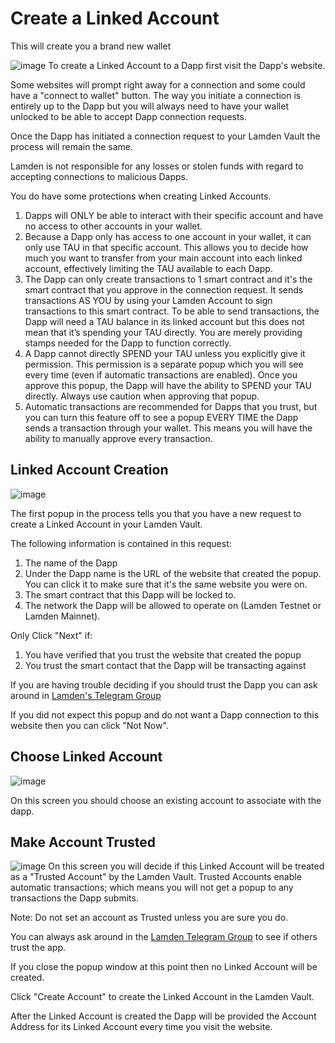
# Create a Linked Account


This will create you a brand new wallet

![image](/img/wallet/gif/1.0.0_dapp_connection.gif)
To create a Linked Account to a Dapp first visit the Dapp's website. 

Some websites will prompt right away for a connection and some could have a "connect to wallet" button.  The way you initiate a connection is entirely up to the Dapp but you will always need to have your wallet unlocked to be able to accept Dapp connection requests.

Once the Dapp has initiated a connection request to your Lamden Vault the process will remain the same.

Lamden is not responsible for any losses or stolen funds with regard to accepting connections to malicious Dapps.

You do have some protections when creating Linked Accounts.
1. Dapps will ONLY be able to interact with their specific account and have no access to other accounts in your wallet.
2. Because a Dapp only has access to one account in your wallet, it can only use TAU in that specific account. This allows you to decide how much you want to transfer from your main account into each linked account, effectively limiting the TAU available to each Dapp.
3. The Dapp can only create transactions to 1 smart contract and it's the smart contract that you approve in the connection request. It sends transactions AS YOU by using your Lamden Account to sign transactions to this smart contract.  To be able to send transactions, the Dapp will need a TAU balance in its linked account but this does not mean that it’s spending your TAU directly. You are merely providing stamps needed for the Dapp to function correctly.
4. A Dapp cannot directly SPEND your TAU unless you explicitly give it permission. This permission is a separate popup which you will see every time (even if automatic transactions are enabled). Once you approve this popup, the Dapp will have the ability to SPEND your TAU directly. Always use caution when approving that popup.
5. Automatic transactions are recommended for Dapps that you trust, but you can turn this feature off to see a popup EVERY TIME the Dapp sends a transaction through your wallet. This means you will have the ability to manually approve every transaction.

## Linked Account Creation
![image](/img/wallet/linked_account_popup_1.png)

The first popup in the process tells you that you have a new request to create a Linked Account in your Lamden Vault.

The following information is contained in this request:
1. The name of the Dapp
2. Under the Dapp name is the URL of the website that created the popup.  You can click it to make sure that it's the same website you were on.
3. The smart contract that this Dapp will be locked to.
4. The network the Dapp will be allowed to operate on (Lamden Testnet or Lamden Mainnet).

Only Click "Next" if:
1. You have verified that you trust the website that created the popup
2. You trust the smart contact that the Dapp will be transacting against

If you are having trouble deciding if you should trust the Dapp you can ask around in [Lamden's Telegram Group](https://t.me/lamdenchat)

If you did not expect this popup and do not want a Dapp connection to this website then you can click "Not Now".

## Choose Linked Account
![image](/img/wallet/linked_account_popup_2.png)

On this screen you should choose an existing account to associate with the dapp. 

## Make Account Trusted
![image](/img/wallet/linked_account_popup_3.png)
On this screen you will decide if this Linked Account will be treated as a "Trusted Account" by the Lamden Vault.  Trusted Accounts enable automatic transactions; which means you will not get a popup to any transactions the Dapp submits.

Note: Do not set an account as Trusted unless you are sure you do. 

You can always ask around in the [Lamden Telegram Group](https://t.me/lamdenchat) to see if others trust the app.

If you close the popup window at this point then no Linked Account will be created.

Click "Create Account" to create the Linked Account in the Lamden Vault.

After the Linked Account is created the Dapp will be provided the Account Address for its Linked Account every time you visit the website.

